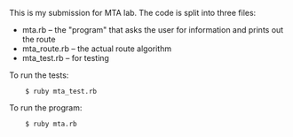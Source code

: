 This is my submission for MTA lab. The code is split into three files:

* mta.rb – the "program" that asks the user for information and prints out the route
* mta_route.rb – the actual route algorithm
* mta_test.rb – for testing

To run the tests:

		$ ruby mta_test.rb

To run the program:

		$ ruby mta.rb
